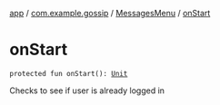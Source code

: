 [app](../../index.md) / [com.example.gossip](../index.md) / [MessagesMenu](index.md) / [onStart](./on-start.md)

# onStart

`protected fun onStart(): `[`Unit`](https://kotlinlang.org/api/latest/jvm/stdlib/kotlin/-unit/index.html)

Checks to see if user is already logged in

